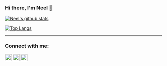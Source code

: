 ### Hi there, I'm Neel 👋

[![Neel's github stats](https://github-readme-stats.vercel.app/api?username=neelbavarva&show_icons=true&theme=default)](https://github.com/neelbavarva/github-readme-stats)


[![Top Langs](https://github-readme-stats.vercel.app/api/top-langs/?username=neelbavarva&layout=compact&theme=default)](https://github.com/neelbavarva/github-readme-stats)

<hr>


### Connect with me:


[<img align="left" alt="neelbavarva | LinkedIn" width="22px" src="https://raw.githubusercontent.com/peterthehan/peterthehan/master/assets/linkedin.svg" />][linkedin]

[<img align="left" alt="neelbavarva | Twitter" width="22px" src="https://raw.githubusercontent.com/peterthehan/peterthehan/master/assets/twitter.svg" />][twitter]

[<img align="left" alt="neelbavarva | Facebook" width="22px" src="https://raw.githubusercontent.com/peterthehan/peterthehan/master/assets/facebook.svg" />][facebook]



[facebook]: https://www.facebook.com/neel.bavarva
[twitter]: https://twitter.com/BavarvaNeel
[linkedin]: https://www.linkedin.com/in/neel-bavarva-61662a1a3




